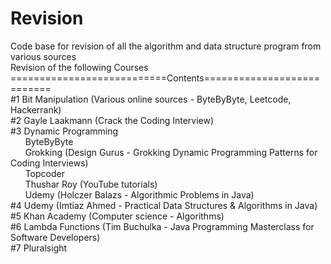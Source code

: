 # Revision
Code base for revision of all the algorithm and data structure program from various sources\
Revision of the following Courses\
===========================Contents===========================\
#1 Bit Manipulation (Various online sources - ByteByByte, Leetcode, Hackerrank)\
#2 Gayle Laakmann (Crack the Coding Interview)\
#3 Dynamic Programming\
&nbsp;&nbsp;&nbsp;&nbsp;&nbsp;&nbsp;ByteByByte\
&nbsp;&nbsp;&nbsp;&nbsp;&nbsp;&nbsp;Grokking (Design Gurus - Grokking Dynamic Programming Patterns for Coding Interviews)\
&nbsp;&nbsp;&nbsp;&nbsp;&nbsp;&nbsp;Topcoder\
&nbsp;&nbsp;&nbsp;&nbsp;&nbsp;&nbsp;Thushar Roy (YouTube tutorials)\
&nbsp;&nbsp;&nbsp;&nbsp;&nbsp;&nbsp;Udemy (Holczer Balazs - Algorithmic Problems in Java)\
#4 Udemy (Imtiaz Ahmed - Practical Data Structures & Algorithms in Java)\
#5 Khan Academy (Computer science - Algorithms)\
#6 Lambda Functions (Tim Buchulka - Java Programming Masterclass for Software Developers)\
#7 Pluralsight

